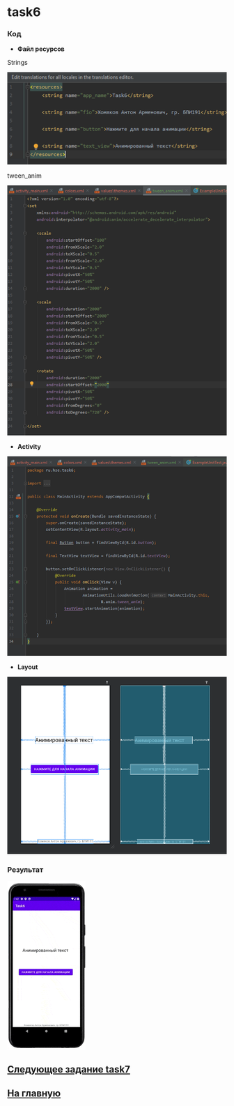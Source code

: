 # task6
### Код 

* **Файл ресурсов**

Strings

![str](https://github.com/antonkhmv/android_dz/blob/main/task6/img/str.png)

tween_anim

![anim](https://github.com/antonkhmv/android_dz/blob/main/task6/img/tween_anim.png)

* **Activity**

![main](https://github.com/antonkhmv/android_dz/blob/main/task6/img/main.png)

* **Layout**


![main_lay](https://github.com/antonkhmv/android_dz/blob/main/task6/img/main_lay.png)

### Результат

![res](https://github.com/antonkhmv/android_dz/blob/main/task6/img/res.gif)

## [Следующее задание task7](../task7)

## [На главную](/../../)
